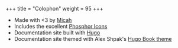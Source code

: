 +++
title = "Colophon"
weight = 95
+++

* Made with <3 by [Micah](https://me.micahrl.com)
* Includes the excellent [Phosphor Icons](https://phosphoricons.com)
* Documentation site built with [Hugo](https://gohugo.io)
* Documentation site themed with Alex Shpak's [Hugo Book theme](https://github.com/alex-shpak/hugo-book)
